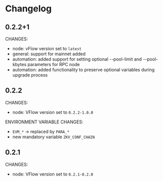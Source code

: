 # Changelog
**0.2.2+1**
---

CHANGES:
* node: vFlow version set to `latest`
* general: support for mainnet added
* automation: added support for setting optional --pool-limit and --pool-kbytes parameters for RPC node
* automation: added functionality to preserve optional variables during upgrade process

**0.2.2**
---

CHANGES:
* node: VFlow version set to `0.2.2-1.0.0`

ENVIRONMENT VARIABLE CHANGES:
* `EVM_*` → replaced by `PARA_*`
* new mandatory variable `ZKV_CONF_CHAIN`


**0.2.1**
---

CHANGES:
* node: VFlow version set to `0.2.1-0.2.0`
